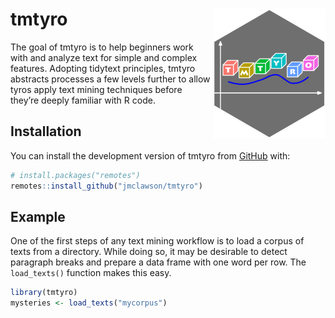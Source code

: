 
<!-- README.md is generated from README.Rmd. Please edit that file -->

# tmtyro <a href="https://jmclawson.github.io/tmtyro/"><img src="man/figures/logo.png" align="right" height="208" alt="tmtyro website" /></a>

<!-- badges: start -->
<!-- badges: end -->

The goal of tmtyro is to help beginners work with and analyze text for
simple and complex features. Adopting tidytext principles, tmtyro
abstracts processes a few levels further to allow tyros apply text
mining techniques before they’re deeply familiar with R code.

## Installation

You can install the development version of tmtyro from
[GitHub](https://github.com/) with:

``` r
# install.packages("remotes")
remotes::install_github("jmclawson/tmtyro")
```

## Example

One of the first steps of any text mining workflow is to load a corpus
of texts from a directory. While doing so, it may be desirable to detect
paragraph breaks and prepare a data frame with one word per row. The
`load_texts()` function makes this easy.

``` r
library(tmtyro)
mysteries <- load_texts("mycorpus")
```
